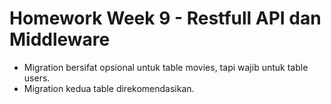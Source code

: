 # Homework Week 9 - Restfull API dan Middleware
- Migration bersifat opsional untuk table movies, tapi wajib untuk table users.
- Migration kedua table direkomendasikan.
